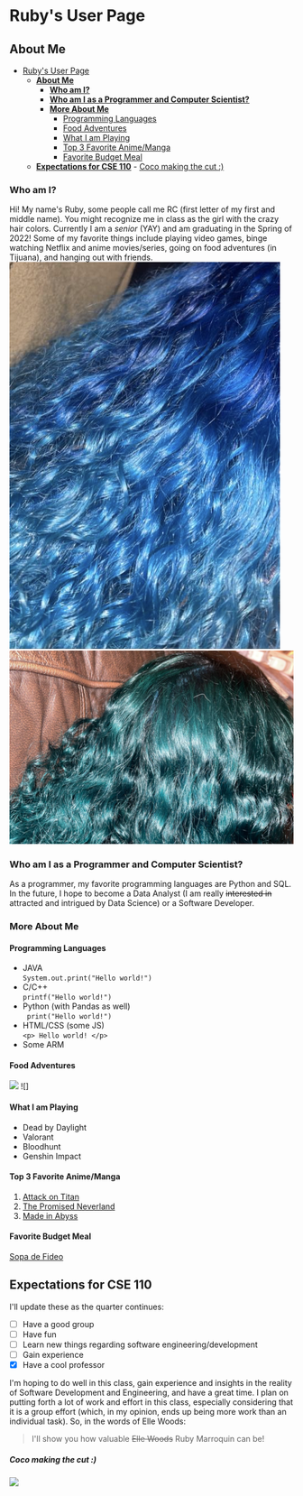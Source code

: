 # Ruby's User Page

## **About Me**
- [Ruby's User Page](#rubys-user-page)
  - [**About Me**](#about-me)
    - [**Who am I?**](#who-am-i)
    - [**Who am I as a Programmer and Computer Scientist?**](#who-am-i-as-a-programmer-and-computer-scientist)
    - [**More About Me**](#more-about-me)
      - [Programming Languages](#programming-languages)
      - [Food Adventures](#food-adventures)
      - [What I am Playing](#what-i-am-playing)
      - [Top 3 Favorite Anime/Manga](#top-3-favorite-animemanga)
      - [Favorite Budget Meal](#favorite-budget-meal)
  - [**Expectations for CSE 110**](#expectations-for-cse-110)
        - [Coco making the cut :)](#coco-making-the-cut-)
### **Who am I?**
Hi! My name's Ruby, some people call me RC (first letter of my first and middle name). You might recognize me in class as the girl with the crazy hair colors. Currently I am a *senior* (YAY) and am graduating in the Spring of 2022! Some of my favorite things include playing video games, binge watching Netflix and anime movies/series, going on food adventures (in Tijuana), and hanging out with friends. ![](images/Screen%20Shot%202021-09-27%20at%208.00.25%20PM.png) ![](images/Screen%20Shot%202021-09-27%20at%208.00.35%20PM.png)

### **Who am I as a Programmer and Computer Scientist?**
As a programmer, my favorite programming languages are Python and SQL. In the future, I hope to become a Data Analyst (I am really ~~interested in~~ attracted and intrigued by Data Science) or a Software Developer.

### **More About Me**
#### Programming Languages 
- JAVA \
``` System.out.print("Hello world!") ```
- C/C++ \
``` printf("Hello world!") ```
- Python (with Pandas as well) \
``` print("Hello world!")```
- HTML/CSS (some JS) \
``` <p> Hello world! </p> ```
- Some ARM

#### Food Adventures 
![](images/image1.jpg)
![] 
#### What I am Playing
- Dead by Daylight 
- Valorant
- Bloodhunt
- Genshin Impact

#### Top 3 Favorite Anime/Manga
1. [Attack on Titan](https://en.wikipedia.org/wiki/Attack_on_Titan)
2. [The Promised Neverland](https://en.wikipedia.org/wiki/The_Promised_Neverland)
3. [Made in Abyss](https://en.wikipedia.org/wiki/Made_in_Abyss/)

#### Favorite Budget Meal 
[Sopa de Fideo](secretformula.md)

## **Expectations for CSE 110**
I'll update these as the quarter continues: 
- [ ] Have a good group 
- [ ] Have fun 
- [ ] Learn new things regarding software engineering/development
- [ ] Gain experience 
- [x] Have a cool professor

I'm hoping to do well in this class, gain experience and insights in the reality of Software Development and Engineering, and have a great time. I plan on putting forth a lot of work and effort in this class, especially considering that it is a group effort (which, in my opinion, ends up being more work than an individual task). So, in the words of Elle Woods: 
> I'll show you how valuable ~~Elle Woods~~ Ruby Marroquin can be!

##### Coco making the cut :)
![](images/image0.jpg)